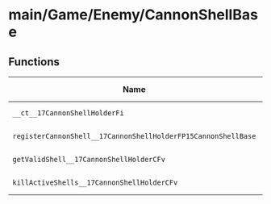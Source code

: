 # main/Game/Enemy/CannonShellBase

## Functions

| Name | Address | Match % |
|------|---------|---------|
| `__ct__17CannonShellHolderFi` | `0x800E32EC` | :x: (0.0%) |
| `registerCannonShell__17CannonShellHolderFP15CannonShellBase` | `0x800E3344` | :x: (0.0%) |
| `getValidShell__17CannonShellHolderCFv` | `0x800E3360` | :x: (0.0%) |
| `killActiveShells__17CannonShellHolderCFv` | `0x800E33F4` | :x: (0.0%) |